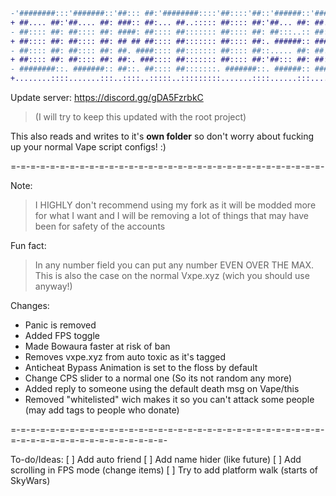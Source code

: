 ```diff
-'########:::'#######::'##::: ##:'########::::'##::::'##::'######::'########:+
+ ##.... ##:'##.... ##: ###:: ##:... ##..::::: ##:::: ##:'##... ##: ##.....::-
- ##:::: ##: ##:::: ##: ####: ##:::: ##::::::: ##:::: ##: ##:::..:: ##:::::::+
+ ##:::: ##: ##:::: ##: ## ## ##:::: ##::::::: ##:::: ##:. ######:: ######:::-
- ##:::: ##: ##:::: ##: ##. ####:::: ##::::::: ##:::: ##::..... ##: ##...::::+
+ ##:::: ##: ##:::: ##: ##:. ###:::: ##::::::: ##:::: ##:'##::: ##: ##:::::::-
- ########::. #######:: ##::. ##:::: ##:::::::. #######::. ######:: ########:+
+........::::.......:::..::::..:::::..:::::::::.......::::......:::........::-
```

Update server: https://discord.gg/gDA5FzrbkC

>(I will try to keep this updated with the root project)

This also reads and writes to it's **own folder** so don't worry about fucking up your normal Vape script configs!
:)

=-=-=-=-=-=-=-=-=-=-=-=-=-=-=-=-=-=-=-=-=-=-=-=-=-=-=-=-=-=-=-=-

Note:
>I HIGHLY don't recommend using my fork as it will be modded more for what I want
>and I will be removing a lot of things that may have been for safety of the accounts

Fun fact:
> In any number field you can put any number EVEN OVER THE MAX.  This is also the case on the normal Vxpe.xyz (wich you should use anyway!)

Changes:
* Panic is removed
* Added FPS toggle
* Made Bowaura faster at risk of ban
* Removes vxpe.xyz from auto toxic as it's tagged
* Anticheat Bypass Animation is set to the floss by default
* Change CPS slider to a normal one (So its not random any more)
* Added reply to someone using the default death msg on Vape/this
* Removed "whitelisted" wich makes it so you can't attack some people (may add tags to people who donate)

=-=-=-=-=-=-=-=-=-=-=-=-=-=-=-=-=-=-=-=-=-=-=-=-=-=-=-=-=-=-=-=-=-=-=-=-=-=-=-=-=-=-=-=-=-=-=-=-

To-do/Ideas:
[ ] Add auto friend
[ ] Add name hider (like future)
[ ] Add scrolling in FPS mode (change items)
[ ] Try to add platform walk (starts of SkyWars)